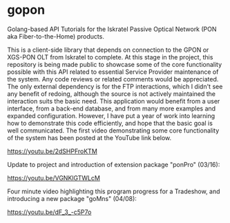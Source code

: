 # gopon
Golang-based API Tutorials for the Iskratel Passive Optical Network (PON aka Fiber-to-the-Home) products.

This is a client-side library that depends on connection to the GPON or XGS-PON OLT from Iskratel to complete. At this stage in the project, this repository is being made public to showcase some of the core functionality possible with this API related to essential Service Provider maintenance of the system. Any code reviews or related comments would be appreciated. The only external dependency is for the FTP interactions, which I didn't see any benefit of redoing, although the source is not actively maintained the interaction suits the basic need. This application would benefit from a user interface, from a back-end database, and from many more examples and expanded configuration. However, I have put a year of work into learning how to demonstrate this code efficiently, and hope that the basic goal is well communicated. The first video demonstrating some core functionality of the system has been posted at the YouTube link below.

https://youtu.be/2dSHPFroKTM

Update to project and introduction of extension package "ponPro" (03/16):

https://youtu.be/VGNKlGTWLcM

Four minute video highlighting this program progress for a Tradeshow, and introducing a new package "goMns" (04/08):

https://youtu.be/dF_3_-c5P7o

